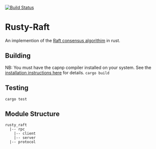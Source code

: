 [![Build Status](https://travis-ci.org/jteplitz602/Rusty-Raft.svg?branch=master)](https://travis-ci.org/jteplitz602/Rusty-Raft)
# Rusty-Raft
An implemention of the [Raft consensus algorithim](https://raft.github.io) in rust. 

## Building
NB: You must have the capnp compiler installed on your system. See the [installation instructions here](https://capnproto.org/install.html) for details.
`cargo build`

## Testing
`cargo test`

## Module Structure
```
rusty_raft
  |-- rpc
    |-- client
    |-- server
  |-- protocol
```
